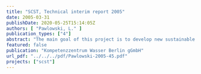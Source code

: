 ```yaml
---
title: "SCST, Technical interim report 2005"
date: 2005-03-31
publishDate: 2020-05-25T15:14:05Z
authors: [ "Pawlowski, L." ]
publication_types: ["4"]
abstract: "The main goal of this project is to develop new sustainable sanitation concepts which have significant advantages in relation to ecological as well as to economical aspects compared to the conventional systems (end-of-pipe-system). After successful project completion the new sanitation concepts should be used in Berlin areas, where sewer systems are not installed and these concepts are appropriate, as well as other locations (national and international). The technical management of the project has been achieved as foreseen, but the administrative project manger has changed in July 2005 since the head of the Berlin Centre of Competence for Water has changed. All technical equipments, besides of the bio-gas plant, are realised. The bio-gas plant will be installed about the end of 2005. In contrary to the EU-proposal the concept with vacuum separation toilets has been installed for technical reasons in the office building instead in the apartment house. Before installing of these toilets gravity separation toilets have been operated for 1 ½ years. Furthermore not in 15 but in 10 flats of the apartment house was it possible to install gravity separation toilets. The addition tasks Life-Cycle-Assessment (Task 5), Industrial style urine treatment for utilization (Task 7) and Fertiliser usage (Task 8) undertaken by different Universities are in the works. The users accept the separation toilets in general, but more the gravity than the vacuum separation toilets. Both have to be improved, especially the flush. The worse assessment for the vacuum separation toilets was expected since they are altered gravity separation toilets. An optimised vacuum separation toilet is not available on the market at present. The results from the faeces separator show that far the most solids can be retained in the filter bags, but there is still a high solids-concentration in the filtrate. For huge settlements a different, continuously working separator is necessary. Due to the high solid concentration in the faecal filtrate the soil filter as a pre-treatment step was blocked very soon and went out of operation. With the 2-chamber septic tank for greywater and faecal filtrate treatment an effluent quality could be obtained which does not lead to clogging of the downstream constructed wetland. The results of the constructed wetland are as expected. From the work of Task 5 and the experiments of Task 7 no reliable results are available until now. The experiments of Task 8 show that the fertilising results from the urine are similar with those from mineral fertilisers. Until the end of the project the different tasks will continue. The digestion of the faeces from the vacuum separation toilets with the bio-gas plant will start in January 2006. In relation to the financial issues 790,482 € (51 %) of the total eligible costs of 1,552,116 € and 1,230,640 € (55 %) of the total real costs of 2,223,474 € respectively have been spent until now. Herewith, the 30 % threshold of the total real costs is transcended."
featured: false
publication: "Kompetenzzentrum Wasser Berlin gGmbH"
url_pdf: "../../../pdf/Pawlowski-2005-45.pdf"
projects: ["scst"]
---
```


